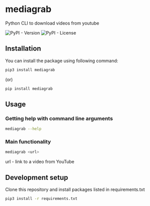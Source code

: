 # mediagrab
Python CLI to download videos from youtube

![PyPI - Version](https://img.shields.io/pypi/v/mediagrab)
![PyPI - License](https://img.shields.io/pypi/l/mediagrab)

## Installation
You can install the package using following command:
```sh
pip3 install mediagrab
```
(or)
```sh
pip install mediagrab
```

## Usage

### Getting help with command line arguments
```sh
mediagrab --help
```

### Main functionality
```sh
mediagrab <url>
```
url - link to a video from YouTube

## Development setup
Clone this repository and install packages listed in requirements.txt
```sh
pip3 install -r requirements.txt
```
